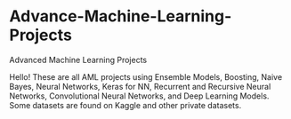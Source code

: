 # Advance-Machine-Learning-Projects
Advanced Machine Learning Projects

Hello! These are all AML projects using Ensemble Models, Boosting,  Naive Bayes, Neural Networks, Keras for NN, Recurrent and Recursive Neural Networks, Convolutional Neural Networks, and Deep Learning Models. Some datasets are found on Kaggle and other private datasets. 
